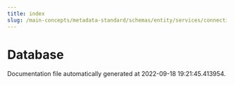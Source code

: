 ```yaml
---
title: index
slug: /main-concepts/metadata-standard/schemas/entity/services/connections/database
---
```


# Database

Documentation file automatically generated at 2022-09-18 19:21:45.413954.
